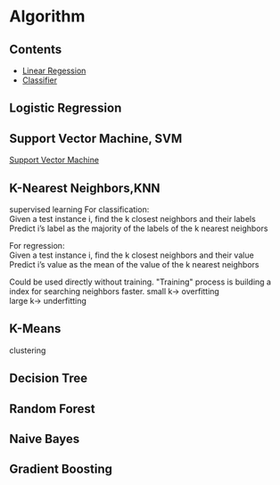 # Algorithm
## Contents
* [Linear Regession](/algorithm/linear_regression.md)
* [Classifier](/algorithm/classifier.md)

## Logistic Regression
## Support Vector Machine, SVM
[Support Vector Machine](/algorithm/classifier.md)
## K-Nearest Neighbors,KNN
supervised learning
For classification:  
Given a test instance i, find the k closest neighbors and their labels  
Predict i’s label as the majority of the labels of the k nearest neighbors

For regression:  
Given a test instance i, find the k closest neighbors and their value  
Predict i’s value as the mean of the value of the k nearest neighbors

Could be used directly without training. "Training" process is building a index for searching neighbors faster.
small k-> overfitting  
large k-> underfitting  
## K-Means
clustering
## Decision Tree
## Random Forest
## Naive Bayes
## Gradient Boosting